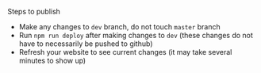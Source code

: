 Steps to publish
- Make any changes to `dev` branch, do not touch `master` branch
- Run `npm run deploy` after making changes to `dev` (these changes do not have to necessarily be pushed to github)
- Refresh your website to see current changes (it may take several minutes to show up)
